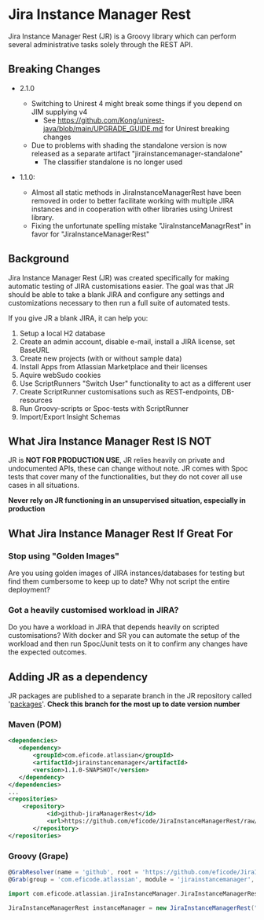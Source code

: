 # Jira Instance Manager Rest

Jira Instance Manager Rest (JR) is a Groovy library which can perform several administrative tasks solely through the REST API.

## Breaking Changes

* 2.1.0
  * Switching to Unirest 4 might break some things if you depend on JIM supplying v4
    * See https://github.com/Kong/unirest-java/blob/main/UPGRADE_GUIDE.md for Unirest breaking changes
  * Due to problems with shading the standalone version is now released as a separate artifact "jirainstancemanager-standalone"
    * The classifier standalone is no longer used

* 1.1.0: 
  * Almost all static methods in JiraInstanceManagerRest have been removed in order to better facilitate working with multiple JIRA instances and in cooperation with other libraries using Unirest library.
  * Fixing the unfortunate spelling mistake "JiraInstanceManagrRest" in favor for "JiraInstanceManagerRest"

## Background
Jira Instance Manager Rest (JR) was created specifically for making automatic testing of JIRA customisations easier. The goal was that JR should be able to take a blank JIRA and configure any settings and customizations necessary to then run a full suite of automated tests.

If you give JR a blank JIRA, it can help you:

1. Setup a local H2 database
2. Create an admin account, disable e-mail, install a JIRA license, set BaseURL
3. Create new projects (with or without sample data)
4. Install Apps from Atlassian Marketplace and their licenses
5. Aquire webSudo cookies
6. Use ScriptRunners "Switch User" functionality to act as a different user
7. Create ScriptRunner customisations such as REST-endpoints, DB-resources
8. Run Groovy-scripts or Spoc-tests with ScriptRunner
9. Import/Export Insight Schemas


## What Jira Instance Manager Rest IS NOT

JR is **NOT FOR PRODUCTION USE**, JR relies heavily on private and undocumented APIs, these can change without note.
JR comes with Spoc tests that cover many of the functionalities, but they do not cover all use cases in all situations.

**Never rely on JR functioning in an unsupervised situation, especially in production**


## What Jira Instance Manager Rest If Great For

### Stop using "Golden Images"

Are you using golden images of JIRA instances/databases for testing but find them cumbersome to keep up to date?
Why not script the entire deployment?

### Got a heavily customised workload in JIRA?

Do you have a workload in JIRA that depends heavily on scripted customisations?
With docker and SR you can automate the setup of the workload and then run Spoc/Junit tests on it to confirm any changes have the expected outcomes.


## Adding JR as a dependency

JR packages are published to a separate branch in the JR repository called '[packages](https://github.com/eficode/JiraInstanceManagerRest/tree/packages/repository/com/eficode/atlassian/jirainstancemanager)'. **Check this branch for the most up to date version number**

### Maven (POM)
```XML
<dependencies>
   <dependency>
       <groupId>com.eficode.atlassian</groupId>
       <artifactId>jirainstancemanager</artifactId>
       <version>1.1.0-SNAPSHOT</version>
   </dependency>
</dependencies>
...
<repositories>            
    <repository>
           <id>github-jiraManagerRest</id>
           <url>https://github.com/eficode/JiraInstanceManagerRest/raw/packages/repository/</url>
       </repository>
</repositories>
```


### Groovy (Grape)

```Groovy
@GrabResolver(name = 'github', root = 'https://github.com/eficode/JiraInstanceManagerRest/raw/packages/repository/')
@Grab(group = 'com.eficode.atlassian', module = 'jirainstancemanager', version = '1.1.0-SNAPSHOT')

import com.eficode.atlassian.jiraInstanceManager.JiraInstanceManagerRest

JiraInstanceManagerRest instanceManager = new JiraInstanceManagerRest("http://jira.domain.com")
```